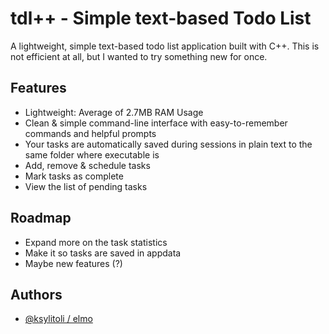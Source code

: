 # tdl++ - Simple text-based Todo List

A lightweight, simple text-based todo list application built with C++. This is not efficient at all, but I wanted to try something new for once.
## Features

- Lightweight: Average of 2.7MB RAM Usage
- Clean & simple command-line interface with easy-to-remember commands and helpful prompts
- Your tasks are automatically saved during sessions in plain text to the same folder where executable is
- Add, remove & schedule tasks
- Mark tasks as complete
- View the list of pending tasks


## Roadmap

- Expand more on the task statistics
- Make it so tasks are saved in appdata
- Maybe new features (?)


## Authors

- [@ksylitoli / elmo](https://www.github.com/ksylitoli)

